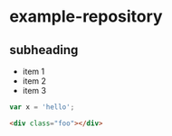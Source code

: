 # example-repository
## subheading

- item 1
- item 2
- item 3

```js
var x = 'hello';
```

```html
<div class="foo"></div>
```
